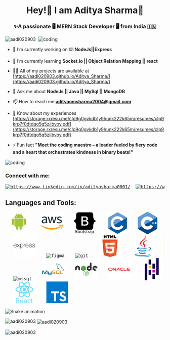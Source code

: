 
<h1 align="center">Hey!👋 I am Aditya Sharma🖤</h1>
<h3 align="center">✨A passionate 🖥️ MERN Stack Developer 🖥️ from India 🇮🇳</h3>

<img align="right" alt="coding" width="400" src="https://camo.githubusercontent.com/7de37139d0b4c1ce40865e799b446c0e963a3dd8fb68d239707237c40604fa3d/68747470733a2f2f63646e2e6472696262626c652e636f6d2f75736572732f3733303730332f73637265656e73686f74732f363538313234332f6176656e746f2e676966">

<p align="left"> <img src="https://komarev.com/ghpvc/?username=aadi020903&label=Profile%20views&color=0e75b6&style=flat" alt="aadi020903" /> </p>

- 🔭 I’m currently working on ⌨️ **NodeJs||Express**

- 🌱 I’m currently learning **Socket.io || Object Relation Mapping || react**

- 👨‍💻 All of my projects are available at [https://aadi020903.github.io/Aditya_Sharma/](https://aadi020903.github.io/Aditya_Sharma/)

- 💬 Ask me about **NodeJs || Java || MySql || MongoDB**

- 📫 How to reach me **adityaomsharma2004@gmail.com**

- 📄 Know about my experiences [https://storage.rxresu.me/clp9g0gvkdb1y9hunk222k65m/resumes/clp9krp7f0dtdqo5q5ziibvoy.pdf](https://storage.rxresu.me/clp9g0gvkdb1y9hunk222k65m/resumes/clp9krp7f0dtdqo5q5ziibvoy.pdf)

- ⚡ Fun fact **"Meet the coding maestro – a leader fueled by fiery code and a heart that orchestrates kindness in binary beats!"**

<img align="center" alt="coding" width="1200" src="https://user-images.githubusercontent.com/74038190/212750147-854a394f-fee9-4080-9770-78a4b7ece53f.gif">
<h3 align="left">Connect with me:</h3>
<p align="left">
<pre>
<a href="https://linkedin.com/in/https://www.linkedin.com/in/adityasharma0001/" target="blank"><img align="center" src="https://raw.githubusercontent.com/rahuldkjain/github-profile-readme-generator/master/src/images/icons/Social/linked-in-alt.svg" alt="https://www.linkedin.com/in/adityasharma0001/" height="60" width="60" /></a>  <a href="https://instagram.com/https://www.instagram.com/_a_d_i_t_y_a_.02/" target="blank"><img align="center" src="https://raw.githubusercontent.com/rahuldkjain/github-profile-readme-generator/master/src/images/icons/Social/instagram.svg" alt="https://www.instagram.com/_a_d_i_t_y_a_.02/" height="60" width="60" /></a>  <a href="https://www.hackerrank.com/https://www.hackerrank.com/profile/adityaomsharma21" target="blank"><img align="center" src="https://raw.githubusercontent.com/rahuldkjain/github-profile-readme-generator/master/src/images/icons/Social/hackerrank.svg" alt="https://www.hackerrank.com/profile/adityaomsharma21" height="60" width="60" /></a>  <a href="https://www.leetcode.com/https://leetcode.com/adityaomsharma2004/" target="blank"><img align="center" src="https://raw.githubusercontent.com/rahuldkjain/github-profile-readme-generator/master/src/images/icons/Social/leet-code.svg" alt="https://leetcode.com/adityaomsharma2004/" height="60" width="60" /></a>
</pre>
</p>

<h2 align="left">Languages and Tools:</h2>
<p align="left"> 
<pre>
<a href="https://developer.android.com"  target="_blank"  style="text-decoration: none;" rel="noreferrer"> <img src="https://raw.githubusercontent.com/devicons/devicon/master/icons/android/android-original-wordmark.svg" alt="android" width="70" height="70"/> </a>  <a href="https://aws.amazon.com"  target="_blank"  style="text-decoration: none;" rel="noreferrer"> <img src="https://raw.githubusercontent.com/devicons/devicon/master/icons/amazonwebservices/amazonwebservices-original-wordmark.svg" alt="aws" width="70" height="70"/> </a>  <a href="https://getbootstrap.com"  target="_blank"  style="text-decoration: none;" rel="noreferrer"> <img src="https://raw.githubusercontent.com/devicons/devicon/master/icons/bootstrap/bootstrap-plain-wordmark.svg" alt="bootstrap" width="70" height="70"/> </a>  <a href="https://www.cprogramming.com/"  target="_blank"  style="text-decoration: none;" rel="noreferrer"> <img src="https://raw.githubusercontent.com/devicons/devicon/master/icons/c/c-original.svg" alt="c" width="70" height="70"/></a>  <a href="https://www.w3schools.com/cpp/"  target="_blank"  style="text-decoration: none;" rel="noreferrer"> <img src="https://raw.githubusercontent.com/devicons/devicon/master/icons/cplusplus/cplusplus-original.svg" alt="cplusplus" width="70" height="70"/> </a>  <a href="https://www.w3schools.com/css/"  target="_blank"  style="text-decoration: none;" rel="noreferrer"> <img src="https://raw.githubusercontent.com/devicons/devicon/master/icons/css3/css3-original-wordmark.svg" alt="css3" width="70" height="70"/> </a>  <a href="https://www.djangoproject.com/"  target="_blank"  style="text-decoration: none;" rel="noreferrer"> <img src="https://cdn.worldvectorlogo.com/logos/django.svg" alt="django" width="70" height="70"/> </a>  <a href="https://www.docker.com/"  target="_blank"  style="text-decoration: none;" rel="noreferrer"> <img src="https://raw.githubusercontent.com/devicons/devicon/master/icons/docker/docker-original-wordmark.svg" alt="docker" width="70" height="70"/> </a>  
  <a href="https://expressjs.com"  target="_blank"  style="text-decoration: none;" rel="noreferrer"> <img src="https://raw.githubusercontent.com/devicons/devicon/master/icons/express/express-original-wordmark.svg" alt="express" width="70" height="70"/> </a>  <a href="https://www.figma.com/"  target="_blank"  style="text-decoration: none;" rel="noreferrer"> <img src="https://www.vectorlogo.zone/logos/figma/figma-icon.svg" alt="figma" width="70" height="70"/> </a>  <a href="https://git-scm.com/"  target="_blank"  style="text-decoration: none;" rel="noreferrer"> <img src="https://www.vectorlogo.zone/logos/git-scm/git-scm-icon.svg" alt="git" width="70" height="70"/> </a>  <a href="https://www.w3.org/html/"  target="_blank"  style="text-decoration: none;" rel="noreferrer"> <img src="https://raw.githubusercontent.com/devicons/devicon/master/icons/html5/html5-original-wordmark.svg" alt="html5" width="70" height="70"/> </a>  <a href="https://www.java.com"  target="_blank"  style="text-decoration: none;" rel="noreferrer"> <img src="https://raw.githubusercontent.com/devicons/devicon/master/icons/java/java-original.svg" alt="java" width="70" height="70"/> </a>  <a href="https://developer.mozilla.org/en-US/docs/Web/JavaScript"  target="_blank"  style="text-decoration: none;" rel="noreferrer"> <img src="https://raw.githubusercontent.com/devicons/devicon/master/icons/javascript/javascript-original.svg" alt="javascript" width="70" height="70"/> </a>  <a href="https://www.linux.org/"  target="_blank"  style="text-decoration: none;" rel="noreferrer"> <img src="https://raw.githubusercontent.com/devicons/devicon/master/icons/linux/linux-original.svg" alt="linux" width="70" height="70"/> </a>  <a href="https://www.mongodb.com/"  target="_blank"  style="text-decoration: none;" rel="noreferrer"> <img src="https://raw.githubusercontent.com/devicons/devicon/master/icons/mongodb/mongodb-original-wordmark.svg" alt="mongodb" width="70" height="70"/> </a>  
  <a href="https://www.microsoft.com/en-us/sql-server"  target="_blank"  style="text-decoration: none;" rel="noreferrer"> <img src="https://www.svgrepo.com/show/303229/microsoft-sql-server-logo.svg" alt="mssql" width="70" height="70"/> </a>  <a href="https://www.mysql.com/"  target="_blank"  style="text-decoration: none;" rel="noreferrer"> <img src="https://raw.githubusercontent.com/devicons/devicon/master/icons/mysql/mysql-original-wordmark.svg" alt="mysql" width="70" height="70"/> </a>  <a href="https://nodejs.org"  target="_blank"  style="text-decoration: none;" rel="noreferrer"> <img src="https://raw.githubusercontent.com/devicons/devicon/master/icons/nodejs/nodejs-original-wordmark.svg" alt="nodejs" width="70" height="70"/> </a>  <a href="https://www.oracle.com/"  target="_blank"  style="text-decoration: none;" rel="noreferrer"> <img src="https://raw.githubusercontent.com/devicons/devicon/master/icons/oracle/oracle-original.svg" alt="oracle" width="70" height="70"/> </a>  <a href="https://pandas.pydata.org/"  target="_blank"  style="text-decoration: none;" rel="noreferrer"> <img src="https://raw.githubusercontent.com/devicons/devicon/2ae2a900d2f041da66e950e4d48052658d850630/icons/pandas/pandas-original.svg" alt="pandas" width="70" height="70"/> </a>  <a href="https://www.php.net"  target="_blank"  style="text-decoration: none;" rel="noreferrer"> <img src="https://raw.githubusercontent.com/devicons/devicon/master/icons/php/php-original.svg" alt="php" width="70" height="70"/> </a>  <a href="https://postman.com"  target="_blank"  style="text-decoration: none;" rel="noreferrer"> <img src="https://www.vectorlogo.zone/logos/getpostman/getpostman-icon.svg" alt="postman" width="70" height="70"/> </a>  <a href="https://www.python.org"  target="_blank"  style="text-decoration: none;" rel="noreferrer"> <img src="https://raw.githubusercontent.com/devicons/devicon/master/icons/python/python-original.svg" alt="python" width="70" height="70"/> </a>  
  <a href="https://reactjs.org/"  target="_blank"  style="text-decoration: none;" rel="noreferrer"> <img src="https://raw.githubusercontent.com/devicons/devicon/master/icons/react/react-original-wordmark.svg" alt="react" width="70" height="70"/> </a>  <a href="https://www.typescriptlang.org/"  target="_blank"  style="text-decoration: none;" > <img src="https://raw.githubusercontent.com/devicons/devicon/master/icons/typescript/typescript-original.svg" alt="typescript" width="70" height="70"/> </a> </pre></p>

<img src="https://raw.githubusercontent.com/aadi020903/aadi020903/output/snake.svg" alt="Snake animation" />
<p><img align="left" src="https://github-readme-stats.vercel.app/api/top-langs?username=aadi020903&show_icons=true&locale=en&layout=compact" alt="aadi020903" /></p>

<p>&nbsp;<img align="center" src="https://github-readme-stats.vercel.app/api?username=aadi020903&show_icons=true&locale=en" alt="aadi020903" /></p>

<p><img align="center" src="https://github-readme-streak-stats.herokuapp.com/?user=aadi020903&" alt="aadi020903" /></p>

